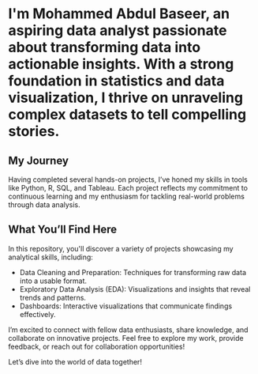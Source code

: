 # I'm Mohammed Abdul Baseer, an aspiring data analyst passionate about transforming data into actionable insights. With a strong foundation in statistics and data visualization, I thrive on unraveling complex datasets to tell compelling stories.

## My Journey
Having completed several hands-on projects, I’ve honed my skills in tools like Python, R, SQL, and Tableau. Each project reflects my commitment to continuous learning and my enthusiasm for tackling real-world problems through data analysis.

## What You’ll Find Here
In this repository, you'll discover a variety of projects showcasing my analytical skills, including:
* Data Cleaning and Preparation: Techniques for transforming raw data into a usable format.
* Exploratory Data Analysis (EDA): Visualizations and insights that reveal trends and patterns.
* Dashboards: Interactive visualizations that communicate findings effectively.

I’m excited to connect with fellow data enthusiasts, share knowledge, and collaborate on innovative projects. Feel free to explore my work, provide feedback, or reach out for collaboration opportunities!

Let’s dive into the world of data together!


<!---
m-a-b-1/m-a-b-1 is a ✨ special ✨ repository because its `README.md` (this file) appears on your GitHub profile.
You can click the Preview link to take a look at your changes.
--->
